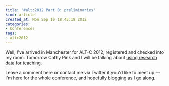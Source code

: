 ```yaml
---
title: '#altc2012 Part 0: preliminaries'
kind: article
created_at: Mon Sep 10 18:45:18 2012
categories:
- Conferences
tags:
- altc2012
---
```


Well, I've arrived in Manchester for ALT-C 2012, registered and checked into my room. Tomorrow Cathy Pink and I will be talking about [using research data for teaching](http://www.ukoln.ac.uk/news/get/2012/09/10/exploiting-research-data-for-teaching-at-alt-c-2012/).

Leave a comment here or contact me via Twitter if you'd like to meet up — I'm here for the whole conference, and hopefully blogging as I go along.
